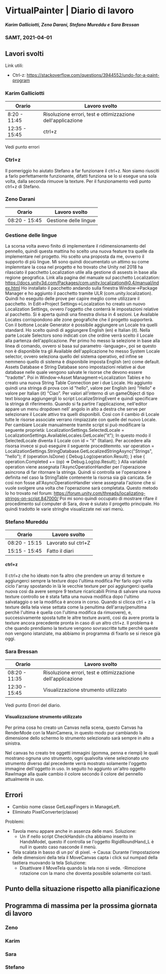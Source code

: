 # VirtualPainter | Diario di lavoro
##### Karim Galliciotti, Zeno Darani, Stefano Mureddu e Sara Bressan
### SAMT, 2021-04-01

## Lavori svolti

Link utili:
- Ctrl-z: https://stackoverflow.com/questions/3944552/undo-for-a-paint-program


### Karim Galliciotti


|Orario        |Lavoro svolto                 |
|--------------|------------------------------|
|8:20 - 11:45  | Risoluzione errori, test e ottimizzazione dell'applicazione|
|12:35 - 15:45 |ctrl+z|

Vedi punto errori

### Ctrl+z
Il pomeriggio ho aiutato Stefano a far funzionare il ctrl+z. Non siamo riusciti a farlo perfettamente funzionante, difatti funziona se lo si esegue una sola volta, dalla seconda rimuove la texture. Per il funzionamento vedi punto ctrl+z di Stefano.



### Zeno Darani


|Orario        |Lavoro svolto                 |
|--------------|------------------------------|
|08:20 - 15:45 | Gestione delle lingue|

### Gestione delle lingue
La scorsa volta avevo finito di implementare il ridimensionamento del pennello, quindi questa mattina ho scelto una nuova feature
tra quelle da implementare nel progetto. Ho scelto una proposta da me, ovverro il supporto di più lingue. Mi sono quindi documentato un
attimo su come implemntare la cosa nel progetto e ho trovato che Unity nel 2018 ha rilasciato il pacchetto Localization utile alla gestione di assests
in base alla regione geografica. Link alla pagina del manuale sul pacchetto Localization:  https://docs.unity3d.com/Packages/com.unity.localization@0.4/manual/index.html
Ho installato il pacchetto andando sulla finestra Window->Package Manager e ho aggiunto il pacchetto tramite ULR (com.unity.localization).
Quindi ho eseguito delle prove per capire meglio come utilizzare il pacchetto. In Edit->Project Settings->Localzation ho creato un nuovo Localization Settings,
ovvero l'oggetto che conterrà le impostazioni relative al pacchetto. Si è aperta quindi una finestra divisa in 4 sezioni. Le Available Locates corrispondono
alle zone geografiche che il progetto supporterà. Con il bottone Locale Generator è possibile aggiungere un Locale tra quelli standard. Ho scelto quindi di
aggiungere English (en) e Italian (it). Nella parte Locale Selectors sono indicati con che ordine verrà scelto il Locale alla partenza dell'applicazione.
Per primo ho messo la selezione in base alla linea di comando, ovvero si basa sul parametro -language=, poi se questo non è disponibile tra gli Available dell'applicazione
ho messo System Locale selector, ovvero seleziona quello del sistema operativo, ed infine se nemmeno quello di sistema è disponibile imposta English (en) come default.
Assets Database e String Database sono impostazioni relative ai due database nelle quale vengono salvate le risorse che devono essere "tradotte".
Poi in Window->Asset Managment->Localization Tables e ho creato una nuova String Table Connection per i due Locale. Ho aggiunto quindi una stringa di prova
con id "hello", valore per English (en) "Hello" e valore per Italian (it) "Ciao". Per valori all'interno di un gameObject di tipo text bisogna aggiungergli
lo script LocalizeStringEvent e quindi specificare la stringa di riferimento. Quando si fa partire l'applicazione, nell'editor appare un menu dropdown nell'
angolo in alto a destra che serve per selezionare il Locale attivo tra quelli disponibili. Così con il cambio di Locale tutte le risorse associate verrano
rimpiazzate con quelle del nuovo Locale. Per cambiare Locale manualmente tramite script si può modificare la seguente proprietà:
LocalizationSettings.SelectedLocale = LocalizationSettings.AvailableLocales.GetLocale("it");
In questo modo il SelectedLocale diventa il Locale con id = "it" (Italian). Per accedere alla risorsa invece si può eseguire il seguente proceditemnto.
var operation = LocalizationSettings.StringDatabase.GetLocalizedStringAsync("Strings", "hello");
        if (operation.IsDone)
        {
            Debug.Log(operation.Result);
        }
        else
        {
            operation.Completed += (op) => Debug.Log(op.Result);
        }
Alla variabile operation viene assegnata l'AsyncOperationHandler per l'operazione asincrona di far ritornare la stringa. Quindi si controlla se l'operazione
è definita nel caso la StringTable contenente la risorsa sia già caricata. Se così non fosse all'AsyncOperationHandler viene assegnata l'azione che si vuole
svolgere una volta che l'operazione sarà completata. Questo metodo lo ho trovato nel forum: https://forum.unity.com/threads/localizating-strings-on-script.847000/
Poi mi sono quindi occupato di mostrare rifare il procedimento sul computer di Sara, dove è siutato il progetto principale. Ho quindi tradotto le varie stringhe visualizzate nei vari menù.

### Stefano Mureddu


|Orario        |Lavoro svolto                 |
|--------------|------------------------------|
|08:20 - 15:15 |Lavorato sul ctrl+Z	|
|15:15 - 15:45 |Fatto il diari|


#### ctrl+z

Il ctrl+z che ho ideato non fa altro che prendere un array di texture e aggiungerci sempre la texture dopo l'ultima modifica
Per farlo ogni volta ciclo l'array spostando in là le vecchie texture per poi aggiungerci quella nuova così da avere sempre 9 texture ricaricabili
Prima di salvare una nuova texture controllo se è stata fatta una nuova modifica dopo l'ultimo salvataggio o se la modifica è ancora in corso.
Quando si clicca ctrl + z la texture della tela viese settata come la penultima dell'array(penultima perchè l'ultima è quella con l'ultima modifica da rimuovere), e, successivamente sposta tutte le altre texture avanti, così da avere pronta la texture ancora precedente pronta in caso di un altro ctrl+z.
Il problema è che quando prendiamo la texture vengono sovrascritte tutte perchè queste non vengono istanziate, ma abbiamo in programma di fixarlo se si riesce già oggi.


### Sara Bressan


|Orario        |Lavoro svolto                 |
|--------------|------------------------------|
|08:20 - 11:35 | Risoluzione errori, test e ottimizzazione dell'applicazione|
|12:30 - 15:45 | Visualizzazione strumento utilizzato |

Vedi punto Errori del diario.

#### Visualizzazione strumento utilizzato

Per prima cosa ho creato un Canvas nella scena, questo Canvas ha RenderMode con la MainCamera, in questo modo pur cambiando la dimensione
dello schermo lo strumento selezionato sarà sempre in alto a sinistra.

Nel canvas ho creato tre oggetti immagini (gomma, penna e riempi) le quali mostrano ognuna uno strumento, ogni qualvolta viene selezionato
uno strumento diverso dal precedente verrà mostrato solamente l'oggetto immagine dell'oggetto in uso.
In seguito ho aggiunto un'altro oggetto RawImage alla quale cambio il colore secondo il colore del pennello attualmente in uso.

## Errori

- Cambio nome classe GetLeapFingers in ManageLeft.
- Eliminato PixelConverter(classe)


Problemi:      
- Tavola menu appare anche in assenza delle mani.
	Soluzione:
	- Un if nello script CheckHandsIn cha abbiamo inserito in HandsModel, questo if controlla se l'oggetto RigidRoundHand_L è null in questo caso nasconde il menù.
- Tela scalata in basso di un po' di pixel. -> Causa: Durante l'impostazione delle dimensioni della tela il MoveCanvas capta i click sul numpad della tastiera muovando la tela
	Soluzione:
	- Disattivare il MoveTela quando la tela non si vede.
-Rimozione rotazione con la mano che doventa possibile solamente coi tasti.  

##  Punto della situazione rispetto alla pianificazione


## Programma di massima per la prossima giornata di lavoro
### Zeno


### Karim


### Sara

### Stefano
